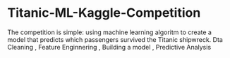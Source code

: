 # Titanic-ML-Kaggle-Competition
The competition is simple: using machine learning algoritm to create a model that predicts which passengers survived the Titanic shipwreck.
Dta Cleaning , Feature Enginnering , Building a model , Predictive Analysis 
